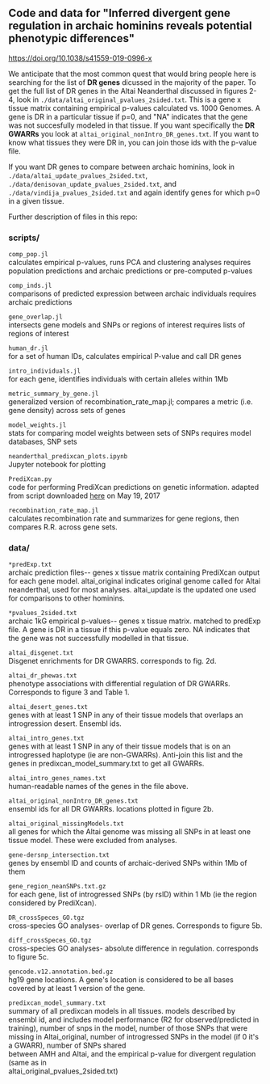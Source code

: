 ## Code and data for "Inferred divergent gene regulation in archaic hominins reveals potential phenotypic differences"
https://doi.org/10.1038/s41559-019-0996-x

We anticipate that the most common quest that would bring people here is searching for the list of **DR genes** dicussed 
in the majority of the paper. To get the full list of DR genes in the Altai Neanderthal discussed in figures 2-4, look in 
`./data/altai_original_pvalues_2sided.txt`. This is a gene x tissue matrix containing empirical p-values calculated vs. 
1000 Genomes. A gene is DR in a particular tissue if p=0, and "NA" indicates that the gene was not succesfully modeled in 
that tissue. If you want specifically the **DR GWARRs** you look at `altai_original_nonIntro_DR_genes.txt`. If you want to 
know what tissues they were DR in, you can join those ids with the p-value file.

If you want DR genes to compare between archaic hominins, look in `./data/altai_update_pvalues_2sided.txt`, 
`./data/denisovan_update_pvalues_2sided.txt`, and `./data/vindija_pvalues_2sided.txt` and again identify genes for 
which p=0 in a given tissue.

Further description of files in this repo:
### scripts/
`comp_pop.jl` \
	calculates empirical p-values, runs PCA and clustering analyses
	requires population predictions and archaic predictions or pre-computed p-values

`comp_inds.jl` \
	comparisons of predicted expression between archaic individuals
	requires archaic predictions

`gene_overlap.jl`\
	intersects gene models and SNPs or regions of interest
	requires lists of regions of interest

`human_dr.jl`\
	for a set of human IDs, calculates empirical P-value and call DR genes

`intro_individuals.jl`\
	for each gene, identifies individuals with certain alleles within 1Mb

`metric_summary_by_gene.jl`\
	generalized version of recombination_rate_map.jl; compares a metric (i.e. gene density) across sets of genes

`model_weights.jl`\
	stats for comparing model weights between sets of SNPs
	requires model databases, SNP sets

`neanderthal_predixcan_plots.ipynb`\
	Jupyter notebook for plotting

`PrediXcan.py`\
	code for performing PrediXcan predictions on genetic information. 
	adapted from script downloaded [here](https://github.com/hakyimlab/PrediXcan/tree/master/Software) on May 19, 2017

`recombination_rate_map.jl`\
	calculates recombination rate and summarizes for gene regions, then compares R.R. across gene sets.

### data/
`*predExp.txt`\
	archaic prediction files-- genes x tissue matrix containing PrediXcan output for each gene model. altai_original
	indicates original genome called for Altai neanderthal, used for most analyses. altai_update is the updated one used 
	for comparisons to other hominins.

`*pvalues_2sided.txt`\
	archaic 1kG empirical p-values-- genes x tissue matrix. matched to predExp file. A gene is DR in a tissue
	if this p-value equals zero. NA indicates that the gene was not successfully modelled in that tissue.

`altai_disgenet.txt`\
	Disgenet enrichments for DR GWARRS. corresponds to fig. 2d.

`altai_dr_phewas.txt`\
	phenotype associations with differential regulation of DR GWARRs. Corresponds to figure 3 and Table 1.

`altai_desert_genes.txt`\
	genes with at least 1 SNP in any of their tissue models that overlaps an introgression desert. Ensembl ids.

`altai_intro_genes.txt`\
	genes with at least 1 SNP in any of their tissue models that is on an introgressed haplotype (ie are non-GWARRs). 
	Anti-join this list and the genes in predixcan_model_summary.txt to get all GWARRs.

`altai_intro_genes_names.txt`\
	human-readable names of the genes in the file above.

`altai_original_nonIntro_DR_genes.txt`\
	ensembl ids for all DR GWARRs. locations plotted in figure 2b.

`altai_original_missingModels.txt`\
	all genes for which the Altai genome was missing all SNPs in at least one tissue model. These were excluded 
	from analyses.

`gene-dersnp_intersection.txt`\
	genes by ensembl ID and counts of archaic-derived SNPs within 1Mb of them

`gene_region_neanSNPs.txt.gz`\
	for each gene, list of introgressed SNPs (by rsID) within 1 Mb (ie the region considered by PrediXcan). 

`DR_crossSpeces_GO.tgz`\
	cross-species GO analyses- overlap of DR genes. Corresponds to figure 5b.

`diff_crossSpeces_GO.tgz`\
	cross-species GO analyses- absolute difference in regulation. corresponds to figure 5c.

`gencode.v12.annotation.bed.gz`\
	hg19 gene locations. A gene's location is considered to be all bases covered by at least 1 version of the gene.

`predixcan_model_summary.txt`\
	summary of all predixcan models in all tissues. models described by ensembl id, and includes model performance 
	(R2 for observed/predicted in training), number of snps in the model, number of those SNPs that were 
	missing in Altai_original, number of introgressed SNPs in the model (if 0 it's a GWARR), number of SNPs shared  
	between AMH and Altai, and the empirical p-value for divergent regulation (same as in 	
	altai_original_pvalues_2sided.txt)
